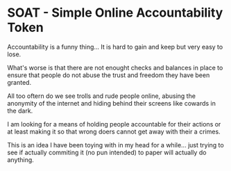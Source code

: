 # SOAT - Simple Online Accountability Token

Accountability is a funny thing... It is hard to gain and keep but very easy to lose. 

What's worse is that there are not enought checks and balances in place to ensure that people do not abuse the trust and freedom they have been granted.

All too oftern do we see trolls and rude people online, abusing the anonymity of the internet and hiding behind their screens like cowards in the dark.

I am looking for a means of holding people accountable for their actions or at least making it so that wrong doers cannot get away with their a crimes.

This is an idea I have been toying with in my head for a while... just trying to see if actually commiting it (no pun intended) to paper will actually do anything.
